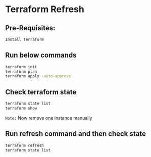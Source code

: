 # Terraform Refresh

## Pre-Requisites:

```bash
Install Terraform
```

## Run below commands

```bash
terraform init
terraform plan
terraform apply -auto-approve
```

## Check terraform state

```bash
terraform state list
terraform show
```

```Note:```  Now remove one instance manually

## Run refresh command and then check state

```bash
terraform refresh
terraform state list
```


